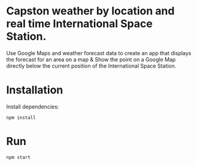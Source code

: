 # Capston weather by location and real time International Space Station.

Use Google Maps and weather forecast data to create an app that displays the forecast for an area on a map & Show the point on a Google Map directly below the current position of the International Space Station.

# Installation
Install dependencies:

```
npm install
```

# Run

```
npm start
```